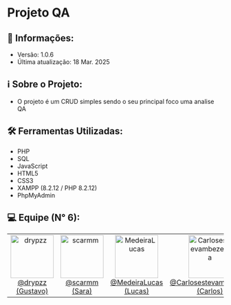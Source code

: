 # Projeto QA

## 📢 Informações:

- Versão: 1.0.6
- Última atualização: 18 Mar. 2025

## ℹ️ Sobre o Projeto:

- O projeto é um CRUD simples sendo o seu principal foco uma analise QA

## 🛠️ Ferramentas Utilizadas:

- PHP
- SQL
- JavaScript
- HTML5
- CSS3
- XAMPP (8.2.12 / PHP 8.2.12)
- PhpMyAdmin

## 💻 Equipe (N° 6):

<table>
  <tr>
    <td align="center">
      <a href="https://github.com/drypzz" target="_blank">
        <img width="100px" src="https://avatars.githubusercontent.com/u/79218936?v=4" alt="drypzz" />
        <br />
        @drypzz (Gustavo)
      </a>
    </td>
    <td align="center">
      <a href="https://github.com/scarmm" target="_blank">
        <img width="100px" src="https://avatars.githubusercontent.com/u/101889728?v=4" alt="scarmm" />
        <br />
        @scarmm (Sara)
       </a>
    </td>
    <td align="center">
      <a href="https://github.com/MedeiraLucas" target="_blank">
        <img width="100px" src="https://avatars.githubusercontent.com/u/161622291?v=4" alt="MedeiraLucas" />
        <br />
        @MedeiraLucas (Lucas)
      </a>
    </td>
    <td align="center">
      <a href="https://github.com/Carlosestevambezerra" target="_blank">
        <img width="100px" src="https://avatars.githubusercontent.com/u/160682008?v=4" alt="Carlosestevambezerra" />
        <br />
        @Carlosestevambezerra (Carlos)
      </a>
    </td>
  </tr>
</table>
